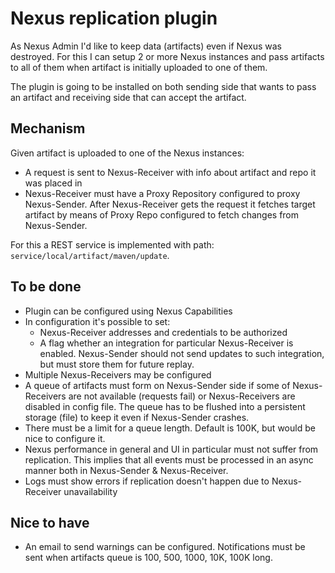 # Nexus replication plugin

As Nexus Admin I'd like to keep data (artifacts) even if Nexus was destroyed.
For this I can setup 2 or more Nexus instances and pass artifacts to all of
them when artifact is initially uploaded to one of them.

The plugin is going to be installed on both sending side that wants to
pass an artifact and receiving side that can accept the artifact.

## Mechanism

Given artifact is uploaded to one of the Nexus instances:
- A request is sent to Nexus-Receiver with info about artifact and repo it was
 placed in
- Nexus-Receiver must have a Proxy Repository configured to proxy Nexus-Sender.
 After Nexus-Receiver gets the request it fetches target artifact by means of
 Proxy Repo configured to fetch changes from Nexus-Sender.

For this a REST service is implemented with path:
`service/local/artifact/maven/update`.

## To be done

- Plugin can be configured using Nexus Capabilities
- In configuration it's possible to set:
    - Nexus-Receiver addresses and credentials to be authorized
    - A flag whether an integration for particular Nexus-Receiver is enabled.
 Nexus-Sender should not send updates to such integration, but must store
 them for future replay.
- Multiple Nexus-Receivers may be configured
- A queue of artifacts must form on Nexus-Sender side if some of
 Nexus-Receivers are not available (requests fail) or Nexus-Receivers are
 disabled in config file. The queue has to be flushed into a persistent storage
 (file) to keep it even if Nexus-Sender crashes.
- There must be a limit for a queue length. Default is 100K, but would be nice
 to configure it.
- Nexus performance in general and UI in particular must not suffer from
 replication. This implies that all events must be processed in an async manner
 both in Nexus-Sender & Nexus-Receiver.
- Logs must show errors if replication doesn't happen due to Nexus-Receiver
 unavailability

## Nice to have

- An email to send warnings can be configured. Notifications must be sent when
 artifacts queue is 100, 500, 1000, 10K, 100K long.